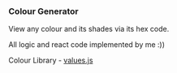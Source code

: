 ### Colour Generator

View any colour and its shades via its hex code.

All logic and react code implemented by me :))

Colour Library - [values.js](https://github.com/noeldelgado/values.js)